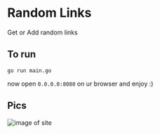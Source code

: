 # Random Links

Get or Add random links

## To run
```
go run main.go
```

now open `0.0.0.0:8080` on ur browser and enjoy :)


## Pics

![image of site](https://i.imgur.com/WmGEVRy.png)